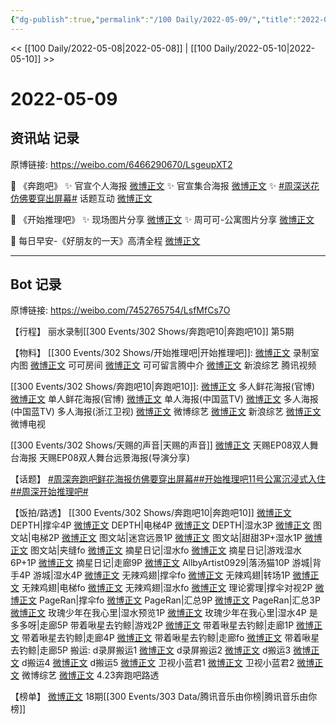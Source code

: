 ```yaml
---
{"dg-publish":true,"permalink":"/100 Daily/2022-05-09/","title":"2022-05-09","created":"2022-12-04T16:38:53.000+08:00","updated":"2023-04-11T14:46:34.000+08:00"}
---
```



<< [[100 Daily/2022-05-08\|2022-05-08]] | [[100 Daily/2022-05-10\|2022-05-10]] >>

# 2022-05-09

## 资讯站 记录

原博链接: https://weibo.com/6466290670/LsgeupXT2

🌟 《奔跑吧》
✨ 官宣个人海报 [微博正文](https://m.weibo.cn/6466290670/4767160428135736)
✨ 官宣集合海报 [微博正文](https://m.weibo.cn/6466290670/4767156536083877)
✨ [#周深送花仿佛要穿出屏幕#](https://s.weibo.com/weibo?q=%23%E5%91%A8%E6%B7%B1%E9%80%81%E8%8A%B1%E4%BB%BF%E4%BD%9B%E8%A6%81%E7%A9%BF%E5%87%BA%E5%B1%8F%E5%B9%95%23) 话题互动
[微博正文](https://m.weibo.cn/6466290670/4767178307929727)

🌟 《开始推理吧》
✨ 现场图片分享 [微博正文](https://m.weibo.cn/6466290670/4767170128515231)
✨ 周可可-公寓图片分享 [微博正文](https://m.weibo.cn/6466290670/4767174859952639)

🌟 每日早安-《好朋友的一天》高清全程
[微博正文](https://m.weibo.cn/6466290670/4767136004178665)

---
## Bot 记录

原博链接: https://weibo.com/7452765754/LsfMfCs7O

【行程】
丽水录制[[300 Events/302 Shows/奔跑吧10\|奔跑吧10]] 第5期

【物料】
[[300 Events/302 Shows/开始推理吧\|开始推理吧]]:
[微博正文](https://m.weibo.cn/2162247381/4767169340506842) 录制室内图
[微博正文](https://m.weibo.cn/7736960489/4767173745314262) 可可房间
[微博正文](https://m.weibo.cn/6226680153/4767170662499927) 可可留言腾中介
[微博正文](https://m.weibo.cn/1878335471/4767178039756956) 新浪综艺
[](https://m.weibo.cn/2591595652/4767179389534622) 腾讯视频

[[300 Events/302 Shows/奔跑吧10\|奔跑吧10]]:
[微博正文](https://m.weibo.cn/5242381821/4767154249404386) 多人鲜花海报(官博)
[微博正文](https://m.weibo.cn/5242381821/4767158518681119) 单人鲜花海报(官博)
[微博正文](https://m.weibo.cn/5594216204/4767158641627953) 单人海报(中国蓝TV)
[微博正文](https://m.weibo.cn/5594216204/4767156014679981) 多人海报(中国蓝TV)
[](https://m.weibo.cn/1288369910/4767154522558773) 多人海报(浙江卫视)
[微博正文](https://m.weibo.cn/2110705772/4767181423774062) 微博综艺
[微博正文](https://m.weibo.cn/1878335471/4767174692703595) 新浪综艺
[微博正文](https://m.weibo.cn/5405787673/4767175829881729) 微博电视

[[300 Events/302 Shows/天赐的声音\|天赐的声音]]
[微博正文](https://m.weibo.cn/1315706994/4767154240491816) 天赐EP08双人舞台海报
[](https://m.weibo.cn/1846843604/4767196054036160) 天赐EP08双人舞台远景海报(导演分享)

【话题】
[#周深奔跑吧鲜花海报仿佛要穿出屏幕#](https://s.weibo.com/weibo?q=%23%E5%91%A8%E6%B7%B1%E5%A5%94%E8%B7%91%E5%90%A7%E9%B2%9C%E8%8A%B1%E6%B5%B7%E6%8A%A5%E4%BB%BF%E4%BD%9B%E8%A6%81%E7%A9%BF%E5%87%BA%E5%B1%8F%E5%B9%95%23)[#开始推理吧11号公寓沉浸式入住#](https://s.weibo.com/weibo?q=%23%E5%BC%80%E5%A7%8B%E6%8E%A8%E7%90%86%E5%90%A711%E5%8F%B7%E5%85%AC%E5%AF%93%E6%B2%89%E6%B5%B8%E5%BC%8F%E5%85%A5%E4%BD%8F%23)[#周深开始推理吧#](https://s.weibo.com/weibo?q=%23%E5%91%A8%E6%B7%B1%E5%BC%80%E5%A7%8B%E6%8E%A8%E7%90%86%E5%90%A7%23)

【饭拍/路透】
[[300 Events/302 Shows/奔跑吧10\|奔跑吧10]]
[微博正文](https://m.weibo.cn/2975204920/4767201800487652) DEPTH|撑伞4P
[微博正文](https://m.weibo.cn/2975204920/4767206561547592) DEPTH|电梯4P
[微博正文](https://m.weibo.cn/2975204920/4767263099980718) DEPTH|湿水3P
[微博正文](https://m.weibo.cn/6987697229/4767225082282318) 图文站|电梯2P
[微博正文](https://m.weibo.cn/6987697229/4767259648330907) 图文站|迷宫远景1P
[微博正文](https://m.weibo.cn/6987697229/4767273204318655) 图文站|甜甜3P+湿水1P
[微博正文](https://m.weibo.cn/6987697229/4767289490540732) 图文站|夹缝fo
[微博正文](https://m.weibo.cn/6859101100/4767283815648707) 摘星日记|湿水fo
[微博正文](https://m.weibo.cn/6859101100/4767291105870926) 摘星日记|游戏湿水6P+1P
[微博正文](https://m.weibo.cn/6859101100/4767344134457593) 摘星日记|走廊9P
[微博正文](https://m.weibo.cn/6873250805/4767313054930154) AllbyArtist0929|落汤猫10P
[](https://m.weibo.cn/1801743981/4767227822475854) 游城|背手4P
[](https://m.weibo.cn/1801743981/4767265671348427) 游城|湿水4P
[微博正文](https://m.weibo.cn/7495641082/4767197526754564) 无辣鸡翅|撑伞fo
[微博正文](https://m.weibo.cn/7495641082/4767217436331313) 无辣鸡翅|转场1P
[微博正文](https://m.weibo.cn/7495641082/4767236155248000) 无辣鸡翅|电梯fo
[微博正文](https://m.weibo.cn/7495641082/4767290900091438) 无辣鸡翅|湿水fo
[微博正文](https://m.weibo.cn/7458115630/4767199354687151) 理论雾理|撑伞对视2P
[微博正文](https://m.weibo.cn/7633014126/4767210696609273) PageRan|撑伞fo
[微博正文](https://m.weibo.cn/7633014126/4767297149337726) PageRan|汇总9P
[微博正文](https://m.weibo.cn/7633014126/4767334633837639) PageRan|汇总3P
[微博正文](https://m.weibo.cn/5219918112/4767256288168148) 玫瑰少年在我心里|湿水预览1P
[微博正文](https://m.weibo.cn/5219918112/4767261124726412) 玫瑰少年在我心里|湿水4P
[](https://m.weibo.cn/5535677129/4767355563675021) 是多多呀|走廊5P
[](https://m.weibo.cn/3246571812/4767330121549497) 带着啾星去钓鲸|游戏2P
[微博正文](https://m.weibo.cn/3246571812/4767352266686581) 带着啾星去钓鲸|走廊1P
[微博正文](https://m.weibo.cn/3246571812/4767360138874237) 带着啾星去钓鲸|走廊4P
[微博正文](https://m.weibo.cn/3246571812/4767361264257659) 带着啾星去钓鲸|走廊fo
[微博正文](https://m.weibo.cn/3246571812/4767361850673235) 带着啾星去钓鲸|走廊5P
搬运:
[](https://m.weibo.cn/3955360433/4767190580199662) d录屏搬运1
[微博正文](https://m.weibo.cn/5122158435/4767198961210584) d录屏搬运2
[微博正文](https://m.weibo.cn/6433509682/4767209447228949) d搬运3
[微博正文](https://m.weibo.cn/6433509682/4767244863145404) d搬运4
[微博正文](https://m.weibo.cn/6056974242/4767272985430676) d搬运5
[微博正文](https://m.weibo.cn/5876797510/4767226408733320) 卫视小蓝君1
[微博正文](https://m.weibo.cn/5876797510/4767220955354235) 卫视小蓝君2
[微博正文](https://m.weibo.cn/2110705772/4767222138406786) 微博综艺
[微博正文](https://m.weibo.cn/5754571846/4767241503510432) 4.23奔跑吧路透

【榜单】
[微博正文](https://m.weibo.cn/6733257358/4767185035855524) 18期[[300 Events/303 Data/腾讯音乐由你榜\|腾讯音乐由你榜]]
